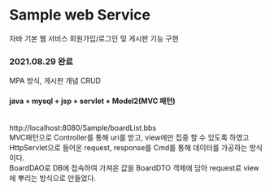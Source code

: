 # Sample web Service
자바 기본 웹 서비스
회원가입/로그인 및 게시판 기능 구현

### 2021.08.29 완료
MPA 방식, 게시판 개념 CRUD

#### java + mysql + jsp + servlet + Model2(MVC 패턴)
<br>
http://localhost:8080/Sample/boardList.bbs<br/>
MVC패턴으로 Controller를 통해 uri를 받고, view에만 집중 할 수 있도록 하였고 
HttpServlet으로 들어온 request, response를 Cmd를 통해 데이터를 가공하는 방식이다.<br/>
BoardDAO로 DB에 접속하여 가져온 값을 BoardDTO 객체에 담아 request로 view에 뿌리는 방식으로 만들었다.
